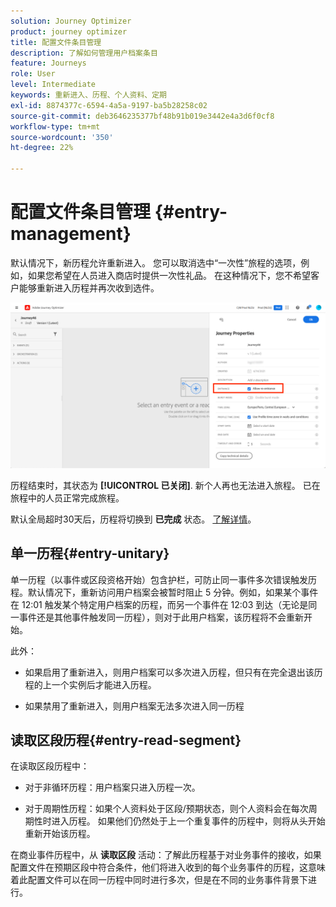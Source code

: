 ```yaml
---
solution: Journey Optimizer
product: journey optimizer
title: 配置文件条目管理
description: 了解如何管理用户档案条目
feature: Journeys
role: User
level: Intermediate
keywords: 重新进入、历程、个人资料、定期
exl-id: 8874377c-6594-4a5a-9197-ba5b28258c02
source-git-commit: deb3646235377bf48b91b019e3442e4a3d6f0cf8
workflow-type: tm+mt
source-wordcount: '350'
ht-degree: 22%

---
```


# 配置文件条目管理 {#entry-management}

默认情况下，新历程允许重新进入。 您可以取消选中“一次性”旅程的选项，例如，如果您希望在人员进入商店时提供一次性礼品。 在这种情况下，您不希望客户能够重新进入历程并再次收到选件。

![](assets/journey-re-entrance.png)

历程结束时，其状态为 **[!UICONTROL 已关闭]**. 新个人再也无法进入旅程。 已在旅程中的人员正常完成旅程。

默认全局超时30天后，历程将切换到 **已完成** 状态。  [了解详情](journey-gs.md#global_timeout)。


## 单一历程{#entry-unitary}

单一历程（以事件或区段资格开始）包含护栏，可防止同一事件多次错误触发历程。默认情况下，重新访问用户档案会被暂时阻止 5 分钟。例如，如果某个事件在 12:01 触发某个特定用户档案的历程，而另一个事件在 12:03 到达（无论是同一事件还是其他事件触发同一历程），则对于此用户档案，该历程将不会重新开始。

此外：

* 如果启用了重新进入，则用户档案可以多次进入历程，但只有在完全退出该历程的上一个实例后才能进入历程。

* 如果禁用了重新进入，则用户档案无法多次进入同一历程

## 读取区段历程{#entry-read-segment}

在读取区段历程中：

* 对于非循环历程：用户档案只进入历程一次。

* 对于周期性历程：如果个人资料处于区段/预期状态，则个人资料会在每次周期性时进入历程。 如果他们仍然处于上一个重复事件的历程中，则将从头开始重新开始该历程。

在商业事件历程中，从 **读取区段** 活动：了解此历程基于对业务事件的接收，如果配置文件在预期区段中符合条件，他们将进入收到的每个业务事件的历程，这意味着此配置文件可以在同一历程中同时进行多次，但是在不同的业务事件背景下进行。